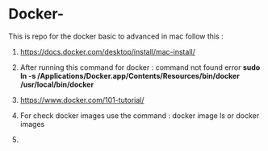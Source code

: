 # Docker-
This is repo for the docker basic to advanced in mac
follow this :

1. https://docs.docker.com/desktop/install/mac-install/

2. After running this command for docker : command not found error 
      **sudo ln -s /Applications/Docker.app/Contents/Resources/bin/docker /usr/local/bin/docker**


3. https://www.docker.com/101-tutorial/
4. For check docker images use the command : docker image ls or docker images
5. 
